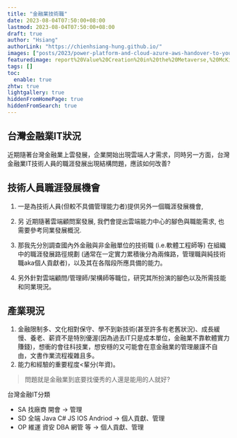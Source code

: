 ```yaml
---
title: "金融業技術職"
date: 2023-08-04T07:50:00+08:00
lastmod: 2023-08-04T07:50:00+08:00
draft: true
author: "Hsiang"
authorLink: "https://chienhsiang-hung.github.io/"
images: ["posts/2023/power-platform-and-cloud-azure-aws-handover-to-your-colleagues/report%20Value%20Creation%20in%20the%20Metaverse,%20McKinsey,%20June%202022.jpg"]
featuredimage: report%20Value%20Creation%20in%20the%20Metaverse,%20McKinsey,%20June%202022.jpg
tags: []
toc:
  enable: true
zhtw: true
lightgallery: true
hiddenFromHomePage: true
hiddenFromSearch: true
---
```

## 台灣金融業IT狀況
近期隨著台灣金融業上雲發展，企業開始出現雲端人才需求，同時另一方面，台灣金融業IT技術人員的職涯發展出現結構問題，應該如何改善?

## 技術人員職涯發展機會
1. 一是為技術人員(但較不具備管理能力者)提供另外一個職涯發展機會,
2. 另 近期隨著雲端顧問案發展, 我們會提出雲端能力中心的腳色與職能需求, 也需要參考同業發展概況.

1. 那我先分別調查國內外金融與非金融單位的技術職 (i.e.軟體工程師等) 在組織中的職涯發展路徑規劃 (通常在一定實力累積後分為兩條路，管理職與純技術職aka個人貢獻者)，以及其在各階段所應具備的能力。
2. 另外針對雲端顧問/管理師/架構師等職位，研究其所扮演的腳色以及所需技能和同業現況。

## 產業現況
1. 金融限制多、文化相對保守、學不到新技術(甚至許多有老舊狀況)、成長緩慢、養老、薪資不是特別優渥(因為過去IT只是成本單位，金融業不靠軟體實力賺錢)，想衝的會往科技業，想安穩的又可能會在意金融業的管理嚴謹不自由，文書作業流程複雜且多。
2. 能力和經驗的重要程度<輩分(年資)。

> 問題就是金融業到底要找優秀的人還是能用的人就好?

台灣金融IT分類
- SA 找廠商 開會 -> 管理
- SD 全端 Java C# JS IOS Andriod -> 個人貢獻、管理 
- OP 維運 資安 DBA 網管 等 -> 個人貢獻、管理